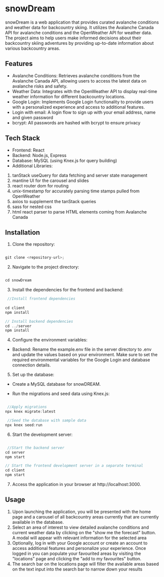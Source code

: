 # snowDream
snowDream is a web application that provides curated avalanche conditions and weather data for backcountry skiing. It utilizes the Avalanche Canada API for avalanche conditions and the OpenWeather API for weather data. The project aims to help users make informed decisions about their backcountry skiing adventures by providing up-to-date information about various backcountry areas.

## Features
- Avalanche Conditions: Retrieves avalanche conditions from the Avalanche Canada API, allowing users to access the latest data on avalanche risks and safety.
- Weather Data: Integrates with the OpenWeather API to display real-time weather information for different backcountry locations.
- Google Login: Implements Google Login functionality to provide users with a personalized experience and access to additional features.
- Login with email: A login flow to sign up with your email address, name and given password 
- bcrypt: All passwords are hashed with bcrypt to ensure privacy

## Tech Stack
- Frontend: React
- Backend: Node.js, Express
- Database: MySQL (using Knex.js for query building)
- Additional Libraries: 
1. tanStack useQuery for data fetching and server state management
2. mantine UI for the carousel and slides
3. react router dom for routing
4. unix-timestamp for accurately parsing time stamps pulled from OpenWeather
5. axios to supplement the tanStack queries
6. sass for nested css
7. html react parser to parse HTML elements coming from Avalanche Canada

## Installation
1. Clone the repository:
```javascript

git clone <repository-url>;

```

2. Navigate to the project directory:
```javascript

cd snowDream

```
3. Install the dependencies for the frontend and backend:
```javascript
 //Install frontend dependencies
 
cd client
npm install

// Install backend dependencies
cd ../server
npm install

```
4. Configure the environment variables:

- Backend: Rename the example.env file in the server directory to .env and update the values based on your environment. Make sure to set the required environmental variables for the Google Login and database connection details.

5. Set up the database:

- Create a MySQL database for snowDREAM.

- Run the migrations and seed data using Knex.js:

```javascript

 //Apply migrations
npx knex migrate:latest

 //Seed the database with sample data
npx knex seed:run

```

6. Start the development server:
```javascript

 //Start the backend server
cd server
npm start

// Start the frontend development server in a separate terminal
cd client
npm start

```
7. Access the application in your browser at http://localhost:3000.

## Usage

1. Upon launching the application, you will be presented with the home page and a carousel of all backcountry areas currently that are currently available in the database.
2. Select an area of interest to view detailed avalanche conditions and current weather data by clicking on the "show me the forecast" button. A modal will appear with relevant information for the selected area
3. Optionally, log in with your Google account or create an account to access additional features and personalize your experience. Once logged in you can populate your favourited areas by visiting the "locations" page and clicking the "add to my favourites" button.
4. The search bar on the locations page will filter the available areas based on the text input into the search bar to narrow down your results

